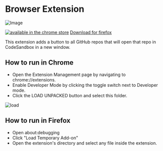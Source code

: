 # Browser Extension

![Image](https://github.com/codesandbox/codesandbox-client/blob/master/packages/chrome-extension/assets/still2.png)

[![available in the chrome store](https://developer.chrome.com/webstore/images/ChromeWebStore_Badge_v2_206x58.png)](https://chrome.google.com/webstore/detail/jkhbnhagngalpojoeijaleemepfpefmp)
[Download for firefox](https://addons.mozilla.org/en-US/firefox/addon/open-in-codesandbox/)

This extension adds a button to all GitHub repos that will open that repo in
CodeSandbox in a new window.

## How to run in Chrome

- Open the Extension Management page by navigating to chrome://extensions.
- Enable Developer Mode by clicking the toggle switch next to Developer mode.
- Click the LOAD UNPACKED button and select this folder.

![load](https://developer.chrome.com/static/images/get_started/load_extension.png)

## How to run in Firefox

- Open about:debugging
- Click "Load Temporary Add-on"
- Open the extension's directory and select any file inside the extension.
